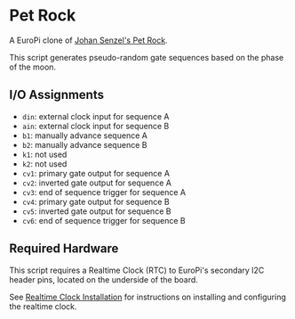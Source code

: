 # Pet Rock

A EuroPi clone of [Johan Senzel's Pet Rock](https://petrock.site/).

This script generates pseudo-random gate sequences based on the phase of the moon.

## I/O Assignments

- `din`: external clock input for sequence A
- `ain`: external clock input for sequence B
- `b1`: manually advance sequence A
- `b2`: manually advance sequence B
- `k1`: not used
- `k2`: not used
- `cv1`: primary gate output for sequence A
- `cv2`: inverted gate output for sequence A
- `cv3`: end of sequence trigger for sequence A
- `cv4`: primary gate output for sequence B
- `cv5`: inverted gate output for sequence B
- `cv6`: end of sequence trigger for sequence B

## Required Hardware

This script requires a Realtime Clock (RTC) to EuroPi's secondary I2C header pins,
located on the underside of the board.

See [Realtime Clock Installation](/software/realtime_clock.md) for instructions on
installing and configuring the realtime clock.
